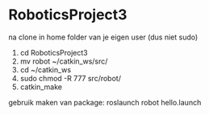 # RoboticsProject3

na clone in home folder van je eigen user (dus niet sudo)
1. cd RoboticsProject3
2. mv robot ~/catkin_ws/src/
3. cd ~/catkin_ws
4. sudo chmod -R 777 src/robot/
4. catkin_make


gebruik maken van package:
 roslaunch robot hello.launch
